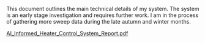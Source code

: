 This document outlines the main technical details of my system. The system is an early stage investigation and requires further work. I am in the process of gathering more sweep data during the late autumn and winter months.

[AI_Informed_Heater_Control_System_Report.pdf](https://github.com/user-attachments/files/22584565/AI_Informed_Heater_Control_System_Report.pdf)
